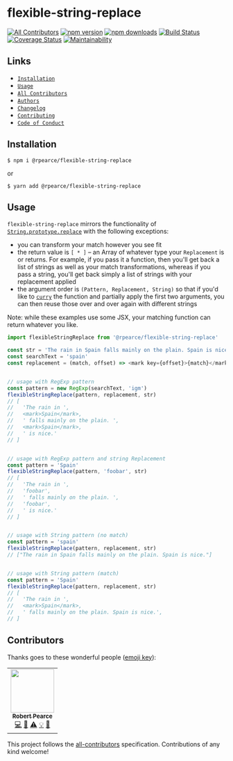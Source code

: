 # flexible-string-replace
[![All Contributors](https://img.shields.io/badge/all_contributors-1-orange.svg?style=flat-square)](#contributors)
[![npm version](https://img.shields.io/npm/v/@rpearce/flexible-string-replace.svg)](https://www.npmjs.com/package/@rpearce/flexible-string-replace) [![npm downloads](https://img.shields.io/npm/dm/@rpearce/flexible-string-replace.svg)](https://www.npmjs.com/package/@rpearce/flexible-string-replace) [![Build Status](https://travis-ci.org/rpearce/flexible-string-replace.svg?branch=master)](https://travis-ci.org/rpearce/flexible-string-replace) [![Coverage Status](https://coveralls.io/repos/github/rpearce/flexible-string-replace/badge.svg?branch=master)](https://coveralls.io/github/rpearce/flexible-string-replace?branch=master) [![Maintainability](https://api.codeclimate.com/v1/badges/ca092c1e9dfe10b455d7/maintainability)](https://codeclimate.com/github/rpearce/flexible-string-replace/maintainability)

## Links
* [`Installation`](#installation)
* [`Usage`](#usage)
* [`All Contributors`](#contributors)
* [`Authors`](./AUTHORS)
* [`Changelog`](./CHANGELOG.md)
* [`Contributing`](./CONTRIBUTING.md)
* [`Code of Conduct`](./CODE_OF_CONDUCT.md)

## Installation
```
$ npm i @rpearce/flexible-string-replace
```
or
```
$ yarn add @rpearce/flexible-string-replace
```

## Usage
`flexible-string-replace` mirrors the functionality of
[`String.prototype.replace`](https://developer.mozilla.org/en-US/docs/Web/JavaScript/Reference/Global_Objects/String/replace)
with the following exceptions:
* you can transform your match however you see fit
* the return value is `[ * ]` – an Array of whatever type your `Replacement` is
  or returns. For example, if you pass it a function, then you'll get back a
  list of strings as well as your match transformations, whereas if you pass a
  string, you'll get back simply a list of strings with your replacement applied
* the argument order is `(Pattern, Replacement, String)` so that if you'd like
  to [`curry`](https://ramdajs.com/docs/#curry) the function and partially apply
  the first two arguments, you can then reuse those over and over again with
  different strings

Note: while these examples use some JSX, your matching function can return
whatever you like.

```js
import flexibleStringReplace from '@rpearce/flexible-string-replace'

const str = 'The rain in Spain falls mainly on the plain. Spain is nice.'
const searchText = 'spain'
const replacement = (match, offset) => <mark key={offset}>{match}</mark>


// usage with RegExp pattern
const pattern = new RegExp(searchText, 'igm')
flexibleStringReplace(pattern, replacement, str)
// [
//   'The rain in ',
//   <mark>Spain</mark>,
//   ' falls mainly on the plain. ',
//   <mark>Spain</mark>,
//   ' is nice.'
// ]


// usage with RegExp pattern and string Replacement
const pattern = 'Spain'
flexibleStringReplace(pattern, 'foobar', str)
// [
//   'The rain in ',
//   'foobar',
//   ' falls mainly on the plain. ',
//   'foobar',
//   ' is nice.'
// ]


// usage with String pattern (no match)
const pattern = 'spain'
flexibleStringReplace(pattern, replacement, str)
// ["The rain in Spain falls mainly on the plain. Spain is nice."]


// usage with String pattern (match)
const pattern = 'Spain'
flexibleStringReplace(pattern, replacement, str)
// [
//   'The rain in ',
//   <mark>Spain</mark>,
//   ' falls mainly on the plain. Spain is nice.',
// ]
```

## Contributors

Thanks goes to these wonderful people ([emoji key](https://allcontributors.org/docs/en/emoji-key)):

<!-- ALL-CONTRIBUTORS-LIST:START - Do not remove or modify this section -->
<!-- prettier-ignore-start -->
<!-- markdownlint-disable -->
<table>
  <tr>
    <td align="center"><a href="https://robertwpearce.com"><img src="https://avatars2.githubusercontent.com/u/592876?v=4" width="100px;" alt=""/><br /><sub><b>Robert Pearce</b></sub></a><br /><a href="https://github.com/rpearce/flexible-string-replace/commits?author=rpearce" title="Code">💻</a> <a href="#ideas-rpearce" title="Ideas, Planning, & Feedback">🤔</a> <a href="https://github.com/rpearce/flexible-string-replace/commits?author=rpearce" title="Tests">⚠️</a> <a href="#example-rpearce" title="Examples">💡</a> <a href="https://github.com/rpearce/flexible-string-replace/commits?author=rpearce" title="Documentation">📖</a></td>
  </tr>
</table>

<!-- markdownlint-enable -->
<!-- prettier-ignore-end -->
<!-- ALL-CONTRIBUTORS-LIST:END -->

This project follows the [all-contributors](https://github.com/all-contributors/all-contributors) specification. Contributions of any kind welcome!
